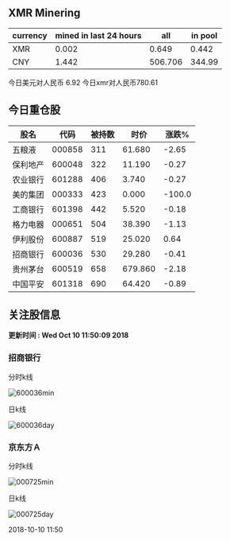 ## XMR Minering

|currency|mined in last 24 hours|all|in pool|
|---|---|---|---|
|XMR|0.002|0.649|0.442|
|CNY|1.442|506.706|344.99|

今日美元对人民币 6.92	今日xmr对人民币780.61


## 今日重仓股 

|股名|代码|被持数|时价|涨跌%|
|---|---|---|---|---|
|五粮液|000858|311|61.680|-2.65|
|保利地产|600048|322|11.190|-0.27|
|农业银行|601288|406|3.740|-0.27|
|美的集团|000333|423|0.000|-100.0|
|工商银行|601398|442|5.520|-0.18|
|格力电器|000651|504|38.390|-1.13|
|伊利股份|600887|519|25.020|0.64|
|招商银行|600036|530|29.280|-0.41|
|贵州茅台|600519|658|679.860|-2.18|
|中国平安|601318|690|64.420|-0.89|

## 关注股信息
**更新时间 : Wed Oct 10 11:50:09 2018**
### 招商银行 
分时k线

![600036min](http://image.sinajs.cn/newchart/min/n/sh600036.gif)

日k线

![600036day](http://image.sinajs.cn/newchart/daily/n/sh600036.gif)

### 京东方Ａ 
分时k线

![000725min](http://image.sinajs.cn/newchart/min/n/sz000725.gif)

日k线

![000725day](http://image.sinajs.cn/newchart/daily/n/sz000725.gif)

2018-10-10 11:50